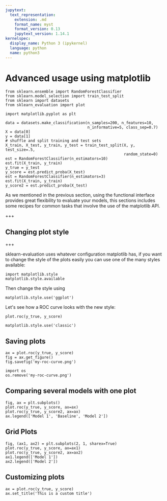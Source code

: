 ```yaml
---
jupytext:
  text_representation:
    extension: .md
    format_name: myst
    format_version: 0.13
    jupytext_version: 1.14.1
kernelspec:
  display_name: Python 3 (ipykernel)
  language: python
  name: python3
---
```


# Advanced usage using matplotlib

```{code-cell} ipython3
from sklearn.ensemble import RandomForestClassifier
from sklearn.model_selection import train_test_split
from sklearn import datasets
from sklearn_evaluation import plot

import matplotlib.pyplot as plt

data = datasets.make_classification(n_samples=200, n_features=10,
                                    n_informative=5, class_sep=0.7)
X = data[0]
y = data[1]
# shuffle and split training and test sets
X_train, X_test, y_train, y_test = train_test_split(X, y, test_size=.5,
                                                    random_state=0)
est = RandomForestClassifier(n_estimators=10)
est.fit(X_train, y_train)
y_true = y_test
y_score = est.predict_proba(X_test)
est = RandomForestClassifier(n_estimators=3)
est.fit(X_train, y_train)
y_score2 = est.predict_proba(X_test)
```

As we mentioned in the previous section, using the functional interface provides great flexibility to evaluate your models, this sections includes some recipes for common tasks that involve the use of the matplotlib API.

+++

## Changing plot style

+++

sklearn-evaluation uses whatever configuration matplotlib has, if you want to change the style of the plots easily you can use one of the many styles available:

```{code-cell} ipython3
import matplotlib.style
matplotlib.style.available
```

Then change the style using

```{code-cell} ipython3
matplotlib.style.use('ggplot')
```

Let's see how a ROC curve looks with the new style:

```{code-cell} ipython3
plot.roc(y_true, y_score)
```

```{code-cell} ipython3
matplotlib.style.use('classic')
```

## Saving plots

```{code-cell} ipython3
ax = plot.roc(y_true, y_score)
fig = ax.get_figure()
fig.savefig('my-roc-curve.png')
```

```{code-cell} ipython3
import os
os.remove('my-roc-curve.png')
```

## Comparing several models with one plot

```{code-cell} ipython3
fig, ax = plt.subplots()
plot.roc(y_true, y_score, ax=ax)
plot.roc(y_true, y_score2, ax=ax)
ax.legend(['Model 1', 'Baseline', 'Model 2'])
```

## Grid Plots

```{code-cell} ipython3
fig, (ax1, ax2) = plt.subplots(2, 1, sharex=True)
plot.roc(y_true, y_score, ax=ax1)
plot.roc(y_true, y_score2, ax=ax2)
ax1.legend(['Model 1'])
ax2.legend(['Model 2'])
```

## Customizing plots

```{code-cell} ipython3
ax = plot.roc(y_true, y_score)
ax.set_title('This is a custom title')
```
